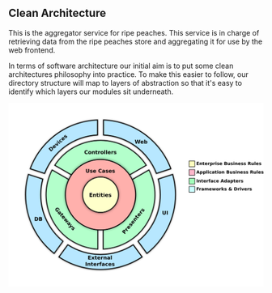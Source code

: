 ## Clean Architecture

This is the aggregator service for ripe peaches. This service is in charge of retrieving data from the ripe peaches store
and aggregating it for use by the web frontend.

In terms of software architecture our initial aim is to put some clean architectures philosophy into 
practice. To make this easier to follow, our directory structure will map to 
layers of abstraction so that it's easy to identify which layers our modules sit underneath.  

![Clean Architecture](../../images/clean_architecture.png)